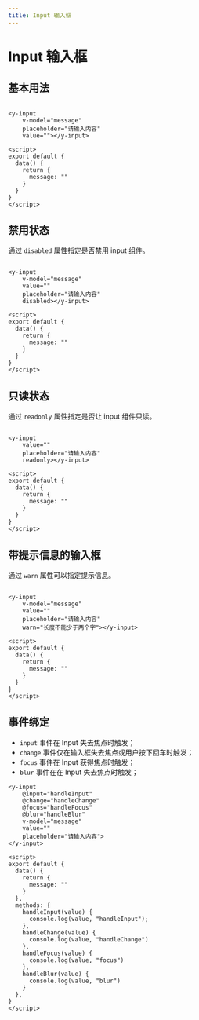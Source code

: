 ```yaml
---
title: Input 输入框
---
```


# Input 输入框

## 基本用法

<ClientOnly>
<yInput-demo></yInput-demo>
</ClientOnly>

```vue

<y-input
    v-model="message"
    placeholder="请输入内容"
    value=""></y-input>

<script>
export default {
  data() {
    return {
      message: ""
    }
  }
}
</script>
```

## 禁用状态

<ClientOnly>
<yInput-demo-2></yInput-demo-2>
</ClientOnly>

通过 `disabled` 属性指定是否禁用 input 组件。

```vue

<y-input
    v-model="message"
    value=""
    placeholder="请输入内容"
    disabled></y-input>

<script>
export default {
  data() {
    return {
      message: ""
    }
  }
}
</script>
```

## 只读状态

<ClientOnly>
<yInput-demo-readonly></yInput-demo-readonly>
</ClientOnly>

通过 `readonly` 属性指定是否让 input 组件只读。

```vue

<y-input
    value=""
    placeholder="请输入内容"
    readonly></y-input>

<script>
export default {
  data() {
    return {
      message: ""
    }
  }
}
</script>
```

## 带提示信息的输入框

<ClientOnly>
<yInput-demo-warn></yInput-demo-warn>
</ClientOnly>

通过 `warn` 属性可以指定提示信息。

```vue

<y-input
    v-model="message"
    value=""
    placeholder="请输入内容"
    warn="长度不能少于两个字"></y-input>

<script>
export default {
  data() {
    return {
      message: ""
    }
  }
}
</script>
```

## 事件绑定

<ClientOnly>
<yInput-demo-event></yInput-demo-event>
</ClientOnly>

+ `input` 事件在 Input 失去焦点时触发；
+ `change` 事件仅在输入框失去焦点或用户按下回车时触发；
+ `focus` 事件在 Input 获得焦点时触发；
+ `blur` 事件在在 Input 失去焦点时触发；


```vue
<y-input
    @input="handleInput"
    @change="handleChange"
    @focus="handleFocus"
    @blur="handleBlur"
    v-model="message"
    value=""
    placeholder="请输入内容">
</y-input>

<script>
export default {
  data() {
    return {
      message: ""
    }
  },
  methods: {
    handleInput(value) {
      console.log(value, "handleInput");
    },
    handleChange(value) {
      console.log(value, "handleChange")
    },
    handleFocus(value) {
      console.log(value, "focus")
    },
    handleBlur(value) {
      console.log(value, "blur")
    }
  },
}
</script>
```